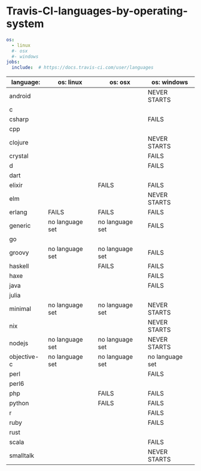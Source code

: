 # Travis-CI-languages-by-operating-system
```yaml
os:
  - linux
  #- osx
  #- windows
jobs:
  include:  # https://docs.travis-ci.com/user/languages
```
| language:    | os: linux       | os: osx         | os: windows     |
| ------------ | --------------- | --------------- | --------------- |
| android      |                 |                 | NEVER STARTS    |
| c            |                 |                 |                 |
| csharp       |                 |                 | FAILS           |
| cpp          |                 |                 |                 |
| clojure      |                 |                 | NEVER STARTS    |
| crystal      |                 |                 | FAILS           |
| d            |                 |                 | FAILS           |
| dart         |                 |                 |                 |
| elixir       |                 | FAILS           | FAILS           |
| elm          |                 |                 | NEVER STARTS    |
| erlang       | FAILS           | FAILS           | FAILS           |
| generic      | no language set | no language set | FAILS           |
| go           |                 |                 |                 |
| groovy       | no language set | no language set | FAILS           |
| haskell      |                 | FAILS           | FAILS           |
| haxe         |                 |                 | FAILS           |
| java         |                 |                 | FAILS           |
| julia        |                 |                 |                 |
| minimal      | no language set | no language set | NEVER STARTS    |
| nix          |                 |                 | NEVER STARTS    |
| nodejs       | no language set | no language set | NEVER STARTS    |
| objective-c  | no language set | no language set | no language set |
| perl         |                 |                 | FAILS           |
| perl6        |                 |                 |                 |
| php          |                 | FAILS           | FAILS           |
| python       |                 | FAILS           | FAILS           |
| r            |                 |                 | FAILS           |
| ruby         |                 |                 | FAILS           |
| rust         |                 |                 |                 |
| scala        |                 |                 | FAILS           |
| smalltalk    |                 |                 | NEVER STARTS    |
